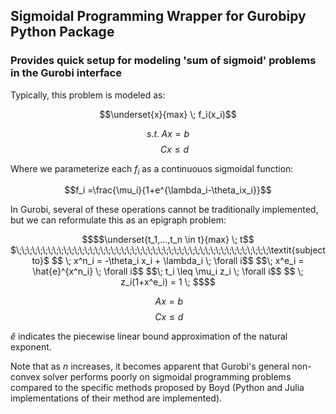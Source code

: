 ## Sigmoidal Programming Wrapper for Gurobipy Python Package

### Provides quick setup for modeling 'sum of sigmoid' problems in the Gurobi interface

Typically, this problem is modeled as:

$$\underset{x}{max} \; f_i(x_i)$$

$$s.t. \; Ax = b$$
$$\;\;\;\;\;\; Cx \leq d$$

Where we parameterize each $f_i$ as a continuouos sigmoidal function:

$$f_i =\frac{\mu_i}{1+e^{\lambda_i-\theta_ix_i}}$$

In Gurobi, several of these operations cannot be traditionally implemented, but we can reformulate this as an epigraph problem:
```math
$$\underset{t_1,...,t_n \in t}{max} \; t$$
$\;\;\;\;\;\;\;\;\;\;\;\;\;\;\;\;\;\;\;\;\;\;\;\;\;\;\;\;\;\;\;\;\;\;\;\;\;\;\;\;\;\;\;\;\;\;\;\;\textit{subject to}$
$$ \; x^n_i = -\theta_i x_i + \lambda_i \; \forall i$$
$$\; x^e_i = \hat{e}^{x^n_i} \; \forall i$$
$$\; t_i \leq \mu_i z_i \; \forall i$$
$$ \; z_i(1+x^e_i) = 1 \;  $$
```

$$\; Ax = b$$
$$\; Cx \leq d$$

$\hat{e}$ indicates the piecewise linear bound approximation of the natural exponent.

Note that as $n$ increases, it becomes apparent that Gurobi's general non-convex solver performs poorly on sigmoidal programming problems compared to the specific methods proposed by Boyd (Python and Julia implementations of their method are implemented).
